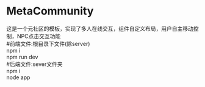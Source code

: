 # MetaCommunity 
这是一个元社区的模板，实现了多人在线交互，组件自定义布局，用户自主移动控制，NPC点击交互功能\
#前端文件:根目录下文件(除server) \
npm i \
npm run dev\
#后端文件:sever文件夹\
npm i\
node app


